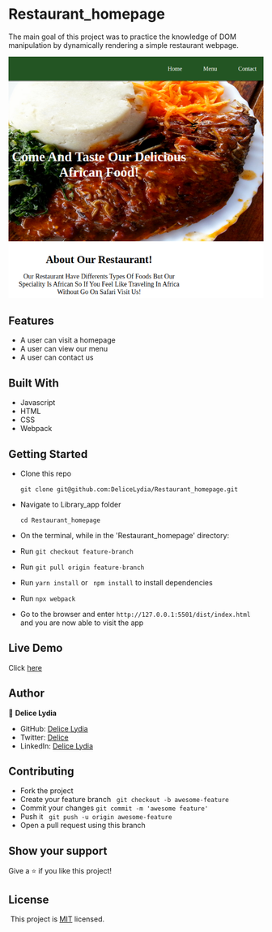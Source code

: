 # Restaurant_homepage

The main goal of this project was to practice the knowledge of DOM manipulation by dynamically rendering a simple restaurant webpage.

![screenshot](./shot.png)


## Features

- A user can visit a homepage
- A user can view our menu
- A user can contact us

## Built With

- Javascript
- HTML
- CSS
- Webpack

## Getting Started

* Clone this repo
    ```
    git clone git@github.com:DeliceLydia/Restaurant_homepage.git
    ```
* Navigate to Library_app folder
    ```
    cd Restaurant_homepage
    ```
* On the terminal, while in the 'Restaurant_homepage' directory:

* Run ``` git checkout feature-branch ```

* Run ``` git pull origin feature-branch ```

* Run ``` yarn install ``` or ``` npm install``` to install dependencies

* Run ``` npx webpack ```
   
* Go to the browser and enter 
    ```http://127.0.0.1:5501/dist/index.html``` and you are now able to visit the app


## Live Demo

Click [here](https://delicelydia.github.io/Restaurant_homepage/#)

## Author

👤 **Delice Lydia**
  - GitHub: [Delice Lydia](https://github.com/DeliceLydia)
  - Twitter: [Delice](https://twitter.com/IngabireLydia3)
  - LinkedIn: [Delice Lydia](https://www.linkedin.com/in/delice-lydia/)

## Contributing

- Fork the project
- Create your feature branch ``` git checkout -b awesome-feature```
- Commit your changes ``` git commit -m 'awesome feature' ```
- Push it ``` git push -u origin awesome-feature```
-  Open a pull request using this branch

## Show your support

Give a ⭐️ if you like this project!

## License
​
This project is [MIT](https://github.com/DeliceLydia/Restaurant_homepage/blob/master/LICENSE) licensed.
